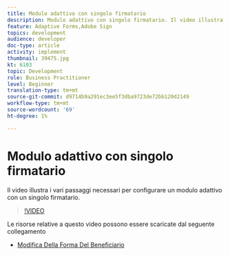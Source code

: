 ```yaml
---
title: Modulo adattivo con singolo firmatario
description: Modulo adattivo con singolo firmatario. Il video illustra i vari passaggi necessari per configurare un modulo adattivo con un singolo firmatario.
feature: Adaptive Forms,Adobe Sign
topics: development
audience: developer
doc-type: article
activity: implement
thumbnail: 39475.jpg
kt: 6103
topic: Development
role: Business Practitioner
level: Beginner
translation-type: tm+mt
source-git-commit: d9714b9a291ec3ee5f3dba9723de72bb120d2149
workflow-type: tm+mt
source-wordcount: '69'
ht-degree: 1%

---
```


# Modulo adattivo con singolo firmatario


Il video illustra i vari passaggi necessari per configurare un modulo adattivo con un singolo firmatario.

>[!VIDEO](https://video.tv.adobe.com/v/39475/?quality=9&learn=on)

Le risorse relative a questo video possono essere scaricate dal seguente collegamento

* [Modifica Della Forma Del Beneficiario  ](assets/change-of-beneficiary-form.zip)
